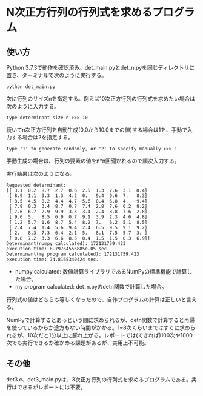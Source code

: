 # N次正方行列の行列式を求めるプログラム

## 使い方

Python 3.7.3で動作を確認済み。det_main.pyとdet_n.pyを同じディレクトリに置き、ターミナルで次のように実行する。

`python det_main.py`

次に行列のサイズnを指定する。例えば10次正方行列の行列式を求めたい場合は次のように入力する。

`type determinant size n >>> 10`

続いてn次正方行列を自動生成(0.0から10.0までの値)する場合は1を、手動で入力する場合は2を指定する。

`type '1' to generate randomly, or '2' to specify manually >>> 1`

手動生成の場合は、行列の要素の値をn*n回聞かれるので順次入力する。

実行結果は次のようになる。

```
Requested determinant:
[[ 3.1  0.2  8.7  2.7  0.6  2.5  1.3  2.6  3.1  8.4]
 [ 8.9  1.1  3.3  1.3  4.2  0.   9.4  9.6  7.   8.3]
 [ 3.5  4.5  8.2  4.4  4.7  5.6  8.4  6.8  4.   9.4]
 [ 7.9  0.3  3.4  8.7  0.7  7.4  2.8  7.6  0.2  8.2]
 [ 7.6  6.7  2.9  9.9  3.3  3.4  2.4  8.8  7.6  2.8]
 [ 9.6  5.   8.5  6.9  0.7  9.1  3.9  2.3  4.6  4.8]
 [ 1.2  5.7  1.6  8.7  5.4  8.2  7.   6.2  5.1  8.5]
 [ 2.4  7.4  1.4  5.6  9.4  2.4  6.5  9.5  9.1  9.2]
 [ 2.   8.3  7.3  6.4  2.1  5.   8.1  7.5  5.7  3. ]
 [ 0.8  7.2  3.3  6.6  8.5  0.4  1.5  1.5  0.3  6.9]]
Determinant(numpy calculated): 172131759.423
execution time: 8.79764556885e-05 sec.
Determinant(my program calculated): 172131759.423
execution time: 74.8165340424 sec.
```

* numpy calculated: 数値計算ライブラリであるNumPyの標準機能で計算した場合。
* my program calculated: det_n.pyのdetn関数で計算した場合。

行列式の値はどちらも等しくなったので、自作プログラムの計算は正しいと言える。

NumPyで計算するとあっという間に求められるが、detn関数で計算すると再帰を使っているからか途方もない時間がかかる。1~8次くらいまではすぐに求められるが、10次だと1分以上に膨れ上がる。レポートでは(できれば)100次や1000次でも実行できるか確かめる課題があるが、実用上不可能。

## その他

det3.c、det3_main.pyは、3次正方行列の行列式を求めるプログラムである。実行はできるがレポートには不要。
